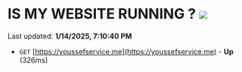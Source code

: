 # IS MY WEBSITE RUNNING ? [![](https://img.shields.io/static/v1?label=Sponsor&message=%E2%9D%A4&logo=GitHub&color=%23fe8e86)](https://github.com/sponsors/Youssef-Lehmam)

Last updated: **1/14/2025, 7:10:40 PM**

- `GET` [https://youssefservice.me](https://youssefservice.me) - **Up** (326ms)
